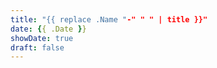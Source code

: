 ```yaml
---
title: "{{ replace .Name "-" " " | title }}"
date: {{ .Date }}
showDate: true
draft: false
---
```


